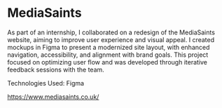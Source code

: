 # MediaSaints #
As part of an internship, I collaborated on a redesign of the MediaSaints website, aiming to improve user experience and visual appeal. I created mockups in Figma to present a modernized site layout, with enhanced navigation, accessibility, and alignment with brand goals. This project focused on optimizing user flow and was developed through iterative feedback sessions with the team.

Technologies Used: Figma

 https://www.mediasaints.co.uk/
